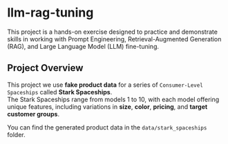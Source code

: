 # llm-rag-tuning
This project is a hands-on exercise designed to practice and demonstrate skills in working with Prompt Engineering, Retrieval-Augmented Generation (RAG), and Large Language Model (LLM) fine-tuning.


## Project Overview  

This project we use **fake product data** for a series of `Consumer-Level Spaceships` called **Stark Spaceships**.  
The Stark Spaceships range from models 1 to 10, with each model offering unique features, including variations in **size**, **color**, **pricing**, and **target customer groups**.  

You can find the generated product data in the `data/stark_spaceships` folder.
